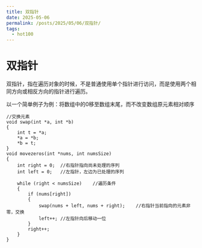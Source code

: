 ```yaml
---
title: 双指针
date: 2025-05-06
permalink: /posts/2025/05/06/双指针/
tags: 
  - hot100
---
```


# 双指针
双指针，指在遍历对象的时候，不是普通使用单个指针进行访问，而是使用两个相同方向或相反方向的指针进行遍历。

以一个简单例子为例：将数组中的0移至数组末尾，而不改变数组原元素相对顺序
```
//交换元素
void swap(int *a, int *b)
{
    int t = *a;
    *a = *b;
    *b = t;
}
void movezeros(int *nums, int numsSize)
{
    int right = 0;  //右指针指向尚未处理的序列
    int left = 0;   //左指针，左边为已处理的序列

    while (right < numsSize)    //遍历条件
    {
        if (nums[right])
        {
            swap(nums + left, nums + right);    //右指针当前指向的元素非零，交换
            left++; //左指针向后移动一位
        }
        right++;
    }
}
```
